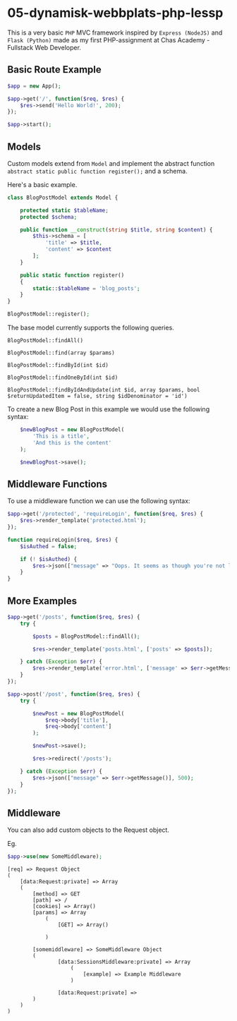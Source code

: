 # 05-dynamisk-webbplats-php-lessp

This is a very basic `PHP` MVC framework inspired by `Express (NodeJS)` and `Flask (Python)` made as my first PHP-assignment at Chas Academy - Fullstack Web Developer.

## Basic Route Example

```php
$app = new App();

$app->get('/', function($req, $res) {
    $res->send('Hello World!', 200);
});

$app->start();
```

## Models

Custom models extend from `Model` and implement the abstract function `abstract static public function register();` and a schema.

Here's a basic example.

```php
class BlogPostModel extends Model {

    protected static $tableName;
    protected $schema;

    public function __construct(string $title, string $content) {
        $this->schema = [
            'title' => $title,
            'content' => $content
        ];
    }

    public static function register()
    {
        static::$tableName = 'blog_posts';
    }
}

BlogPostModel::register();

```

The base model currently supports the following queries.

`BlogPostModel::findAll()`

`BlogPostModel::find(array $params)`

`BlogPostModel::findById(int $id)`

`BlogPostModel::findOneById(int $id)`

`BlogPostModel::findByIdAndUpdate(int $id, array $params, bool $returnUpdatedItem = false, string $idDenominator = 'id')`

To create a new Blog Post in this example we would use the following syntax:

```php
    $newBlogPost = new BlogPostModel(
        'This is a title',
        'And this is the content'
    );

    $newBlogPost->save();
```

## Middleware Functions

To use a middleware function we can use the following syntax:

```php
$app->get('/protected', 'requireLogin', function($req, $res) {
    $res->render_template('protected.html');
});

function requireLogin($req, $res) {
    $isAuthed = false;

    if (! $isAuthed) {
        $res->json(["message" => "Oops. It seems as though you're not logged in."], 401);
    }
}
```

## More Examples

```php
$app->get('/posts', function($req, $res) {
    try {

        $posts = BlogPostModel::findAll();

        $res->render_template('posts.html', ['posts' => $posts]);

    } catch (Exception $err) {
        $res->render_template('error.html', ['message' => $err->getMessage()], 500)
    }
});

$app->post('/post', function($req, $res) {
    try {

        $newPost = new BlogPostModel(
            $req->body['title'],
            $req->body['content']
        );

        $newPost->save();

        $res->redirect('/posts');

    } catch (Exception $err) {
        $res->json(["message" => $err->getMessage()], 500);
    }
});
```

## Middleware

You can also add custom objects to the Request object.

Eg.

```php
$app->use(new SomeMiddleware);
```

```
[req] => Request Object
(
    [data:Request:private] => Array
    (
        [method] => GET
        [path] => /
        [cookies] => Array()
        [params] => Array
            (
                [GET] => Array()

            )

        [somemiddleware] => SomeMiddleware Object
        (
                [data:SessionsMiddleware:private] => Array
                    (
                        [example] => Example Middleware
                    )

                [data:Request:private] => 
        )
    )
)
```